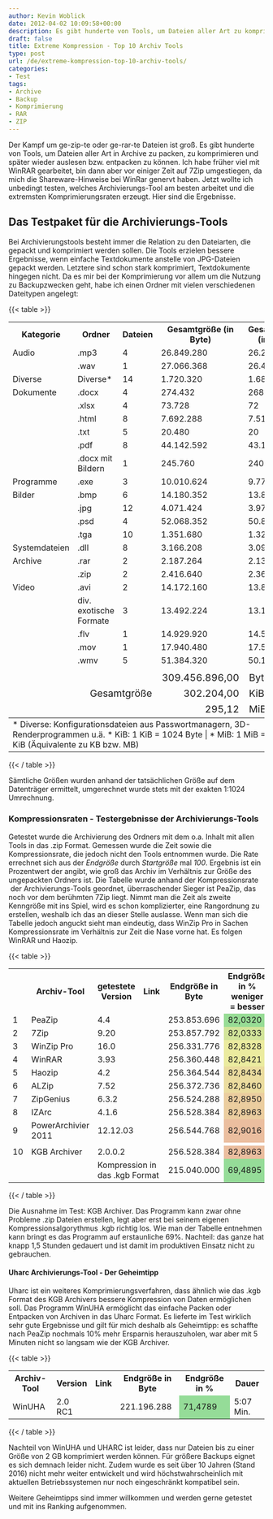 ```yaml
---
author: Kevin Woblick
date: 2012-04-02 10:09:58+00:00
description: Es gibt hunderte von Tools, um Dateien aller Art zu komprimieren und in Archive zu packen. Ich habe die bekanntesten ausprobiert und miteinander verglichen.
draft: false
title: Extreme Kompression - Top 10 Archiv Tools
type: post
url: /de/extreme-kompression-top-10-archiv-tools/
categories:
- Test
tags:
- Archive
- Backup
- Komprimierung
- RAR
- ZIP
---
```


Der Kampf um ge-zip-te oder ge-rar-te Dateien ist groß. Es gibt hunderte von Tools, um Dateien aller Art in Archive zu packen, zu komprimieren und später wieder auslesen bzw. entpacken zu können. Ich habe früher viel mit WinRAR gearbeitet, bin dann aber vor einiger Zeit auf 7Zip umgestiegen, da mich die Shareware-Hinweise bei WinRar genervt haben. Jetzt wollte ich unbedingt testen, welches Archivierungs-Tool am besten arbeitet und die extremsten Komprimierungsraten erzeugt. Hier sind die Ergebnisse.


## Das Testpaket für die Archivierungs-Tools

Bei Archivierungstools besteht immer die Relation zu den Dateiarten, die gepackt und komprimiert werden sollen. Die Tools erzielen bessere Ergebnisse, wenn einfache Textdokumente anstelle von JPG-Dateien gepackt werden. Letztere sind schon stark komprimiert, Textdokumente hingegen nicht. Da es mir bei der Komprimierung vor allem um die Nutzung zu Backupzwecken geht, habe ich einen Ordner mit vielen verschiedenen Dateitypen angelegt:


{{< table >}}

<table>

<tbody>

<tr>

<th>Kategorie</th>

<th>Ordner</th>

<th>Dateien</th>

<th>Gesamtgröße (in Byte)</th>

<th>Gesamtgröße (in KiB*)</th>

</tr>

<tr>

<td>Audio</td>

<td>.mp3</td>

<td>4</td>

<td>26.849.280</td>

<td>26.220</td>

</tr>

<tr>

<td></td>

<td>.wav</td>

<td>1</td>

<td>27.066.368</td>

<td>26.432</td>

</tr>

<tr>

<td>Diverse</td>

<td>Diverse*</td>

<td>14</td>

<td>1.720.320</td>

<td>1.680</td>

</tr>

<tr>

<td>Dokumente</td>

<td>.docx</td>

<td>4</td>

<td>274.432</td>

<td>268</td>

</tr>

<tr>

<td></td>

<td>.xlsx</td>

<td>4</td>

<td>73.728</td>

<td>72</td>

</tr>

<tr>

<td></td>

<td>.html</td>

<td>8</td>

<td>7.692.288</td>

<td>7.512</td>

</tr>

<tr>

<td></td>

<td>.txt</td>

<td>5</td>

<td>20.480</td>

<td> 20</td>

</tr>

<tr>

<td></td>

<td>.pdf</td>

<td>8</td>

<td>44.142.592</td>

<td> 43.108</td>

</tr>

<tr>

<td></td>

<td>.docx mit Bildern</td>

<td>1</td>

<td>245.760</td>

<td> 240</td>

</tr>

<tr>

<td>Programme</td>

<td>.exe</td>

<td>3</td>

<td>10.010.624</td>

<td> 9.776</td>

</tr>

<tr>

<td>Bilder</td>

<td>.bmp</td>

<td>6</td>

<td>14.180.352</td>

<td> 13.848</td>

</tr>

<tr>

<td></td>

<td>.jpg</td>

<td>12</td>

<td>4.071.424</td>

<td>3.976</td>

</tr>

<tr>

<td></td>

<td>.psd</td>

<td>4</td>

<td>52.068.352</td>

<td>50.848</td>

</tr>

<tr>

<td></td>

<td>.tga</td>

<td>10</td>

<td>1.351.680</td>

<td>1.320</td>

</tr>

<tr>

<td>Systemdateien</td>

<td>.dll</td>

<td>8</td>

<td>3.166.208</td>

<td>3.092</td>

</tr>

<tr>

<td>Archive</td>

<td>.rar</td>

<td>2</td>

<td>2.187.264</td>

<td>2.136</td>

</tr>

<tr>

<td></td>

<td>.zip</td>

<td>2</td>

<td>2.416.640</td>

<td>2.360</td>

</tr>

<tr>

<td>Video</td>

<td>.avi</td>

<td> 2</td>

<td>14.172.160</td>

<td>13.840</td>

</tr>

<tr>

<td></td>

<td>div. exotische Formate</td>

<td> 3</td>

<td>13.492.224</td>

<td>13.176</td>

</tr>

<tr>

<td></td>

<td>.flv</td>

<td> 1</td>

<td>14.929.920</td>

<td>14.580</td>

</tr>

<tr>

<td></td>

<td>.mov</td>

<td> 1</td>

<td>17.940.480</td>

<td>17.520</td>

</tr>

<tr>

<td></td>

<td>.wmv</td>

<td> 5</td>

<td>51.384.320</td>

<td>50.180</td>

</tr>

<tr>

<td></td>

<td></td>

<td></td>

<td></td>

<td></td>

</tr>

<tr>

<td colspan="3" style="text-align: right; font-size: 120%;" rowspan="3">Gesamtgröße</td>

<td style="text-align: right; font-size: 120%;">309.456.896,00</td>

<td style="text-align: left; font-size: 120%;">Byte</td>

</tr>

<tr>

<td style="text-align: right; font-size: 120%;">302.204,00</td>

<td style="text-align: left; font-size: 120%;">KiB*</td>

</tr>

<tr>

<td style="text-align: right; font-size: 120%;">295,12</td>

<td style="text-align: left; font-size: 120%;">MiB*</td>

</tr>

</tbody>

<tbody>

<tr>

<td colspan="5" style="text-align: left;">* Diverse: Konfigurationsdateien aus Passwortmanagern, 3D-Renderprogrammen u.ä. * KiB: 1 KiB = 1024 Byte | * MiB: 1 MiB = 1024 KiB (Äquivalente zu KB bzw. MB)</td>

</tr>

</tbody>

</table>

{{< / table >}}


Sämtliche Größen wurden anhand der tatsächlichen Größe auf dem Datenträger ermittelt, umgerechnet wurde stets mit der exakten 1:1024 Umrechnung.


### Kompressionsraten - Testergebnisse der Archivierungs-Tools

Getestet wurde die Archivierung des Ordners mit dem o.a. Inhalt mit allen Tools in das .zip Format. Gemessen wurde die Zeit sowie die Kompressionsrate, die jedoch nicht den Tools entnommen wurde. Die Rate errechnet sich aus der _Endgröße_ durch _Startgröße_ mal _100_. Ergebnis ist ein Prozentwert der angibt, wie groß das Archiv im Verhältnis zur Größe des ungepackten Ordners ist.
Die Tabelle wurde anhand der Kompressionsrate  der Archivierungs-Tools geordnet, überraschender Sieger ist PeaZip, das noch vor dem berühmten 7Zip liegt.
Nimmt man die Zeit als zweite Kenngröße mit ins Spiel, wird es schon komplizierter, eine Rangordnung zu erstellen, weshalb ich das an dieser Stelle auslasse. Wenn man sich die Tabelle jedoch anguckt sieht man eindeutig, dass WinZip Pro in Sachen Kompressionsrate im Verhältnis zur Zeit die Nase vorne hat. Es folgen WinRAR und Haozip.


{{< table >}}

<table>

<tbody>

<tr>

<th></th>

<th>Archiv-Tool</th>

<th>getestete Version</th>

<th>Link</th>

<th>Endgröße in Byte</th>

<th>Endgröße in % weniger = besser</th>

<th>Dauer in Sek.</th>

</tr>

<tr>

<td>1</td>

<td>PeaZip</td>

<td>4.4</td>

<td></td>

<td>253.853.696</td>

<td style="background: #97DC95;">82,0320</td>

<td>49</td>

</tr>

<tr>

<td>2</td>

<td>7Zip</td>

<td>9.20</td>

<td></td>

<td>253.857.792</td>

<td style="background: #D2E49A;">82,0333</td>

<td>50</td>

</tr>

<tr>

<td>3</td>

<td>WinZip Pro</td>

<td>16.0</td>

<td></td>

<td>256.331.776</td>

<td style="background: #EBEB9F;">82,8328</td>

<td>9</td>

</tr>

<tr>

<td>4</td>

<td>WinRAR</td>

<td>3.93</td>

<td></td>

<td>256.360.448</td>

<td style="background: #EBEB9F;">82,8421</td>

<td>19</td>

</tr>

<tr>

<td>5</td>

<td>Haozip</td>

<td>4.2</td>

<td></td>

<td>256.364.544</td>

<td style="background: #EBDC9F;">82,8434</td>

<td>7</td>

</tr>

<tr>

<td>6</td>

<td>ALZip</td>

<td>7.52</td>

<td></td>

<td>256.372.736</td>

<td style="background: #EBDC9F;">82,8460</td>

<td>28</td>

</tr>

<tr>

<td>7</td>

<td>ZipGenius</td>

<td>6.3.2</td>

<td></td>

<td>256.524.288</td>

<td style="background: #EBCD9F;">82,8950</td>

<td>24</td>

</tr>

<tr>

<td>8</td>

<td>IZArc</td>

<td>4.1.6</td>

<td></td>

<td>256.528.384</td>

<td style="background: #EBCD9F;">82,8963</td>

<td>39</td>

</tr>

<tr>

<td>9</td>

<td>PowerArchivier 2011</td>

<td>12.12.03</td>

<td></td>

<td>256.544.768</td>

<td style="background: #EBBE9F;">82,9016</td>

<td>7</td>

</tr>

<tr>

<td colspan="7"></td>

</tr>

<tr>

<td>10</td>

<td>KGB Archiver</td>

<td>2.0.0.2</td>

<td></td>

<td>256.528.384</td>

<td style="background: #EBBE9F;">82,8963</td>

<td>22</td>

</tr>

<tr>

<td></td>

<td></td>

<td colspan="2">Kompression in das .kgb Format</td>

<td>215.040.000</td>

<td style="background: #95DC98;">69,4895</td>

<td>1,5 Std.</td>

</tr>

</tbody>

</table>

{{< / table >}}


Die Ausnahme im Test: KGB Archiver. Das Programm kann zwar ohne Probleme .zip Dateien erstellen, legt aber erst bei seinem eigenen Kompressionsalgorythmus .kgb richtig los. Wie man der Tabelle entnehmen kann bringt es das Programm auf erstaunliche 69%. Nachteil: das ganze hat knapp 1,5 Stunden gedauert und ist damit im produktiven Einsatz nicht zu gebrauchen.


#### Uharc Archivierungs-Tool - Der Geheimtipp

Uharc ist ein weiteres Komprimierungsverfahren, dass ähnlich wie das .kgb Format des KGB Archivers bessere Kompression von Daten ermöglichen soll. Das Programm WinUHA ermöglicht das einfache Packen oder Entpacken von Archiven in das Uharc Format.
Es lieferte im Test wirklich sehr gute Ergebnisse und gilt für mich deshalb als Geheimtipp: es schaffte nach PeaZip nochmals 10% mehr Ersparnis herauszuholen, war aber mit 5 Minuten nicht so langsam wie der KGB Archiver.

{{< table >}}

<table>

<tbody>

<tr>

<th>Archiv-Tool</th>

<th>Version</th>

<th>Link</th>

<th>Endgröße in Byte</th>

<th>Endgröße in %</th>

<th>Dauer</th>

</tr>

<tr>

<td>WinUHA</td>

<td>2.0 RC1</td>

<td></td>

<td>221.196.288</td>

<td style="background: #95DC98;">71,4789</td>

<td>5:07 Min.</td>

</tr>

</tbody>

</table>

{{< / table >}}

Nachteil von WinUHA und UHARC ist leider, dass nur Dateien bis zu einer Größe von 2 GB komprimiert werden können. Für größere Backups eignet es sich demnach leider nicht. Zudem wurde es seit über 10 Jahren (Stand 2016) nicht mehr weiter entwickelt und wird höchstwahrscheinlich mit aktuellen Betriebssystemen nur noch eingeschränkt kompatibel sein.

Weitere Geheimtipps sind immer willkommen und werden gerne getestet und mit ins Ranking aufgenommen.
